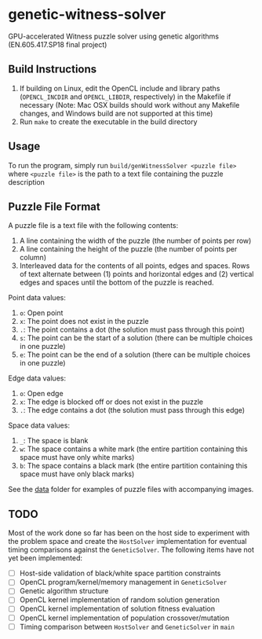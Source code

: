 # genetic-witness-solver
GPU-accelerated Witness puzzle solver using genetic algorithms (EN.605.417.SP18 final project)

## Build Instructions
1. If building on Linux, edit the OpenCL include and library paths (`OPENCL_INCDIR` and `OPENCL_LIBDIR`, respectively) in the Makefile if necessary (Note: Mac OSX builds should work without any Makefile changes, and Windows build are not supported at this time)
2. Run `make` to create the executable in the build directory

## Usage
To run the program, simply run `build/genWitnessSolver <puzzle file>` where `<puzzle file>` is the path to a text file containing the puzzle description

## Puzzle File Format
A puzzle file is a text file with the following contents:
1. A line containing the width of the puzzle (the number of points per row)
2. A line containing the height of the puzzle (the number of points per column)
3. Interleaved data for the contents of all points, edges and spaces. Rows of text alternate between (1) points and horizontal edges and (2) vertical edges and spaces until the bottom of the puzzle is reached.

Point data values:
1. `o`: Open point
2. `x`: The point does not exist in the puzzle
3. `.`: The point contains a dot (the solution must pass through this point)
4. `s`: The point can be the start of a solution (there can be multiple choices in one puzzle)
5. `e`: The point can be the end of a solution (there can be multiple choices in one puzzle)

Edge data values:
1. `o`: Open edge
2. `x`: The edge is blocked off or does not exist in the puzzle
3. `.`: The edge contains a dot (the solution must pass through this edge)

Space data values:
1. `_`: The space is blank
2. `w`: The space contains a white mark (the entire partition containing this space must have only white marks)
3. `b`: The space contains a black mark (the entire partition containing this space must have only black marks)

See the [data](data) folder for examples of puzzle files with accompanying images.

## TODO
Most of the work done so far has been on the host side to experiment with the problem space and create the `HostSolver` implementation for eventual timing comparisons against the `GeneticSolver`. The following items have not yet been implemented:
- [ ] Host-side validation of black/white space partition constraints
- [ ] OpenCL program/kernel/memory management in `GeneticSolver`
- [ ] Genetic algorithm structure 
- [ ] OpenCL kernel implementation of random solution generation
- [ ] OpenCL kernel implementation of solution fitness evaluation
- [ ] OpenCL kernel implementation of population crossover/mutation
- [ ] Timing comparison between `HostSolver` and `GeneticSolver` in `main`
